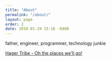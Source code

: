 ```yaml
---
title: "About"
permalink: "/about/"
layout: page
order: 2
date: 2018-01-29 15:16 -0400
---
```

father, engineer, programmer, technology junkie

[Hager Tribe - Oh the places we'll go!](http://www.hagertribe.com/)
